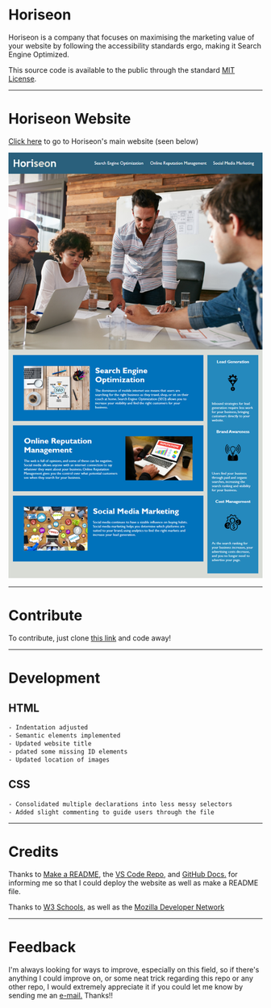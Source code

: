 # Horiseon

Horiseon is a company that focuses on maximising the marketing value of your website by following the accessibility standards ergo, making it Search Engine Optimized.

This source code is available to the public through the standard <a href="#">MIT License</a>.

---
# Horiseon Website


<a href="https://evalecillos.github.io/Horiseon/">Click here</a> to go to Horiseon's main website (seen below)

<img src="Develop/assets/images/website image.png" alt="Horiseon's Main Site"/>

---
# Contribute

To contribute, just clone <a href="https://github.com/evalecillos/Horiseon">this link</a> and code away!

---
# Development

## HTML

    - Indentation adjusted
    - Semantic elements implemented
    - Updated website title
    - pdated some missing ID elements
    - Updated location of images


## CSS

    - Consolidated multiple declarations into less messy selectors
    - Added slight commenting to guide users through the file

---
# Credits


Thanks to <a href="https://www.makeareadme.com/">Make a README</a>, the <a href="https://github.com/microsoft/vscode/blob/main/README.md">VS Code Repo</a>, and <a href="https://docs.github.com/en">GitHub Docs.</a> for informing me so that I could deploy the website as well as make a README file.

Thanks to <a href="https://www.w3schools.com/">W3 Schools</a>, as well as the <a href="https://developer.mozilla.org/en-US/">Mozilla Developer Network</a>

---
# Feedback


I'm always looking for ways to improve, especially on this field, so if there's anything I could improve on, or some neat trick regarding this repo or any other repo, I would extremely appreciate it if you could let me know by sending me an <a href="mailto:evalecillos@gmail.com">e-mail.</a> Thanks!!